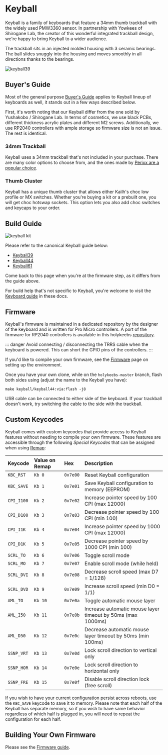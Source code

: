 # Keyball

Keyball is a family of keyboards that feature a 34mm thumb trackball with the widely used PMW3360 sensor. In partnership with Yowkees of Shirogane Lab, the creator of this wonderful integrated trackball design, we're happy to bring Keyball to a wider audience.

The trackball sits in an injected molded housing with 3 ceramic bearings. The ball slides snuggly into the housing and moves smoothly in all directions thanks to the bearings.

![keyball39](./top.webp)

## Buyer's Guide

Most of the general purpose [Buyer's Guide](../../buyers-guide/index.md) applies to Keyball lineup of keyboards as well, it stands out in a few ways described below.

First, it's worth noting that our Keyball differ from the one sold by Yushakobo / Shirogane Lab. In terms of cosmetics, we use black PCBs, different thickness acrylic plates and different M2 screws. Additionally, we use RP2040 controllers with ample storage so firmware size is not an issue. The rest is identical.

### 34mm Trackball

Keyball uses a 34mm trackball that's not included in your purchase. There are many color options to choose from, and the ones made by [Perixx are a popular choice](https://www.amazon.com/Perixx-PERIPRO-303-GLG-Trackball-Compatible/dp/B07BDHK2MR).

### Thumb Cluster

Keyball has a unique thumb cluster that allows either Kailh's choc low profile or MX switches. Whether you're buying a kit or a prebuilt one, you will get choc hotswap sockets. This option lets you also add choc switches and keycaps to your order.

## Build Guide

![keyball kit](./keyball-kit.jpg)

Please refer to the canonical Keyball guide below:

- [Keyball39](https://github.com/Yowkees/keyball/blob/main/keyball39/doc/rev1/buildguide_en.md)
- [Keyball44](https://github.com/Yowkees/keyball/blob/main/keyball44/doc/rev1/buildguide_en.md)
- [Keyball61](https://github.com/Yowkees/keyball/blob/main/keyball61/doc/rev1/buildguide_en.md)

Come back to this page when you're at the firmware step, as it differs from the guide above.

For build help that's not specific to Keyball, you're welcome to visit the [Keyboard guide](../index.md) in these docs.

## Firmware

Keyball's firmware is maintained in a dedicated repository by the designer of the keyboard and is written for Pro Micro controllers. A port of the firmware for RP2040 controllers is available in this holykeebs [repository](https://github.com/idank/qmk_firmware/tree/holykeebs-master/keyboards/keyball).

::: danger
Avoid connecting / disconnecting the TRRS cable when the keyboard is powered. This can short the GPIO pins of the controllers.
:::

If you'd like to compile your own firmware, see the [Firmware](../../../firmware/index.md) page on setting up the environment.

Once you have your own clone, while on the `holykeebs-master` branch, flash both sides using (adjust the name to the Keyball you have):

```shell
make keyball/keyball44:via:flash -j8
```

USB cable can be connected to either side of the keyboard. If your trackball doesn't work, try switching the cable to the side with the trackball.

## Custom Keycodes

Keyball comes with custom keycodes that provide access to Keyball features without needing to compile your own firmware. These features are accessible through the following *Special Keycodes* that can be assigned when using [Remap](https://remap-keys.app):

| Keycode    | Value on Remap  | Hex      | Description                                                       |
|:-----------|:----------------|:---------|:------------------------------------------------------------------|
| `KBC_RST`  | `Kb 0`          | `0x7e00` | Reset Keyball configuration                                       |
| `KBC_SAVE` | `Kb 1`          | `0x7e01` | Save Keyball configuration to memory (EEPROM)                     |
| `CPI_I100` | `Kb 2`          | `0x7e02` | Increase pointer speed by 100 CPI (max 12000)                     |
| `CPI_D100` | `Kb 3`          | `0x7e03` | Decrease pointer speed by 100 CPI (min 100)                       |
| `CPI_I1K`  | `Kb 4`          | `0x7e04` | Increase pointer speed by 1000 CPI (max 12000)                    |
| `CPI_D1K`  | `Kb 5`          | `0x7e05` | Decrease pointer speed by 1000 CPI (min 100)                      |
| `SCRL_TO`  | `Kb 6`          | `0x7e06` | Toggle scroll mode                                                |
| `SCRL_MO`  | `Kb 7`          | `0x7e07` | Enable scroll mode (while held)                                   |
| `SCRL_DVI` | `Kb 8`          | `0x7e08` | Decrease scroll speed (max D7 = 1/128)                            |
| `SCRL_DVD` | `Kb 9`          | `0x7e09` | Increase scroll speed (min D0 = 1/1)                              |
| `AML_TO`   | `Kb 10`         | `0x7e0a` | Toggle automatic mouse layer                                      |
| `AML_I50`  | `Kb 11`         | `0x7e0b` | Increase automatic mouse layer timeout by 50ms (max 1000ms)       |
| `AML_D50`  | `Kb 12`         | `0x7e0c` | Decrease automatic mouse layer timeout by 50ms (min 100ms)        |
| `SSNP_VRT` | `Kb 13`         | `0x7e0d` | Lock scroll direction to vertical only                            |
| `SSNP_HOR` | `Kb 14`         | `0x7e0e` | Lock scroll direction to horizontal only                          |
| `SSNP_FRE` | `Kb 15`         | `0x7e0f` | Disable scroll direction lock (free scroll)                       |

If you wish to have your current configuration persist across reboots, use the `KBC_SAVE` keycode to save it to memory. Please note that each half of the Keyball has separate memory, so if you wish to have same behavior regardless of which half is plugged in, you will need to repeat the configuration for each half.

## Building Your Own Firmware

Please see the [Firmware guide](../../../firmware/index.md).
